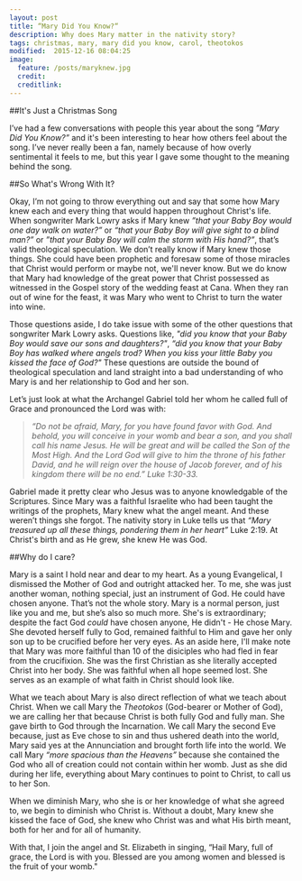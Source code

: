 ```yaml
---
layout: post
title: “Mary Did You Know?“
description: Why does Mary matter in the nativity story?
tags: christmas, mary, mary did you know, carol, theotokos
modified:  2015-12-16 08:04:25
image:
  feature: /posts/maryknew.jpg
  credit: 
  creditlink: 
---
```


##It's Just a Christmas Song

I’ve had a few conversations with people this year about the song _”Mary Did You Know?”_  and it's been interesting to hear how others feel about the song.  I’ve never really been a fan, namely because of how overly sentimental it feels to me, but this year I gave some thought to the meaning behind the song. 

##So What's Wrong With It?

Okay, I’m not going to throw everything out and say that some how Mary knew each and every thing that would happen throughout Christ's life. When songwriter Mark Lowry asks if Mary knew _”that your Baby Boy would one day walk on water?”_ or _“that your Baby Boy will give sight to a blind man?”_ or _”that your Baby Boy will calm the storm with His hand?”_, that’s valid theological speculation. We don’t really know if Mary knew those things. She could have been prophetic and foresaw some of those miracles that Christ would perform or maybe not, we'll never know. But we do know that Mary had knowledge of the great power that Christ possessed as witnessed in the Gospel story of the wedding feast at Cana. When they ran out of wine for the feast, it was Mary who went to Christ to turn the water into wine.

Those questions aside, I do take issue with some of the other questions that songwriter Mark Lowry asks. Questions like, _"did you know that your Baby Boy would save our sons and daughters?"_, _“did you know that your Baby Boy has walked where angels trod? When you kiss your little Baby you kissed the face of God?"_ These questions are outside the bound of theological speculation and land straight into a bad understanding of who Mary is and her relationship to God and her son.

Let’s just look at what the Archangel Gabriel told her whom he called full of Grace and pronounced the Lord was with:

>_“Do not be afraid, Mary, for you have found favor with God. And behold, you will conceive in your womb and bear a son, and you shall call his name Jesus. He will be great and will be called the Son of the Most High. And the Lord God will give to him the throne of his father David, and he will reign over the house of Jacob forever, and of his kingdom there will be no end.” Luke 1:30-33._

Gabriel made it pretty clear who Jesus was to anyone knowledgable of the Scriptures. Since Mary was a faithful Israelite who had been taught the writings of the prophets, Mary knew what the angel meant. And these weren’t things she forgot. The nativity story in Luke tells us that _“Mary treasured up all these things, pondering them in her heart”_ Luke 2:19. At Christ's birth and as He grew, she knew He was God.

##Why do I care?

Mary is a saint I hold near and dear to my heart. As a young Evangelical, I dismissed the Mother of God and outright attacked her. To me, she was just another woman, nothing special, just an instrument of God. He could have chosen anyone. That’s not the whole story. Mary is a normal person, just like you and me, but she’s also so much more. She's is extraordinary; despite the fact God _could_ have chosen anyone, He didn't - He chose Mary. She devoted herself fully to God, remained faithful to Him and gave her only son up to be crucified before her very eyes. As an aside here, I'll make note that Mary was more faithful than 10 of the disiciples who had fled in fear from the crucifixion. She was the first Christian as she literally accepted Christ into her body. She was faithful when all hope seemed lost. She serves as an example of what faith in Christ should look like.

What we teach about Mary is also direct reflection of what we teach about Christ. When we call Mary the _Theotokos_ (God-bearer or Mother of God), we are calling her that because Christ is both fully God and fully man. She gave birth to God through the Incarnation. We call Mary the second Eve because, just as Eve chose to sin and thus ushered death into the world, Mary said yes at the Annunciation and brought forth life into the world. We call Mary _“more spacious than the Heavens”_ because she contained the God who all of creation could not contain within her womb. Just as she did during her life, everything about Mary continues to point to Christ, to call us to her Son.

When we diminish Mary, who she is or her knowledge of what she agreed to, we begin to diminish who Christ is. Without a doubt, Mary knew she kissed the face of God, she knew who Christ was and what His birth meant, both for her and for all of humanity.

With that, I join the angel and St. Elizabeth in singing,  “Hail Mary, full of grace, the Lord is with you. Blessed are you among women and blessed is the fruit of your womb."
